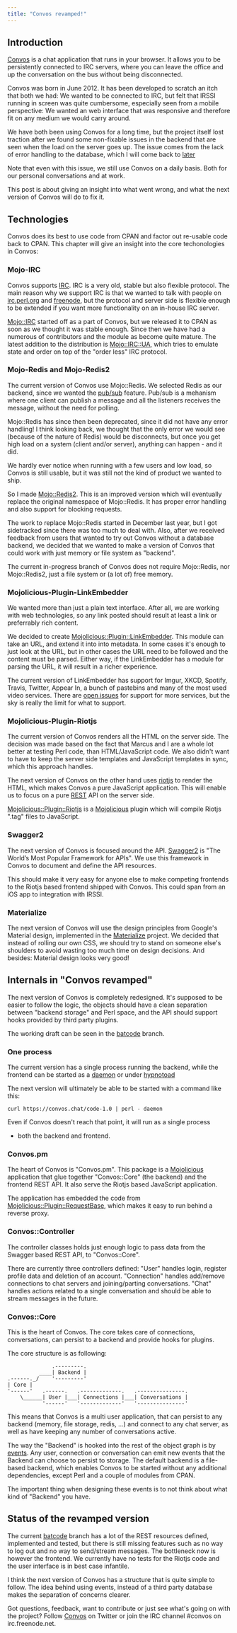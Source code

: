```yaml
---
title: "Convos revamped!"
---
```


## Introduction

[Convos](/) is a chat application that runs in your browser.
It allows you to be persistently connected to IRC servers, where you can leave
the office and up the conversation on the bus without being disconnected.

Convos was born in June 2012. It has been developed to scratch an itch that
both we had: We wanted to be connected to IRC, but felt that IRSSI running in
screen was quite cumbersome, especially seen from a mobile perspective: We
wanted an web interface that was responsive and therefore fit on any medium we
would carry around.

<!--more-->

We have both been using Convos for a long time, but the project itself lost
traction after we found some non-fixable issues in the backend that are seen
when the load on the server goes up. The issue comes from the lack of error
handling to the database, which I will come back to [later](#mojo-redis-and-mojo-redis2)

Note that even with this issue, we still use Convos on a daily basis. Both for
our personal conversations and at work.

This post is about giving an insight into what went wrong, and what the next
version of Convos will do to fix it.

## Technologies

Convos does its best to use code from CPAN and factor out re-usable code back
to CPAN. This chapter will give an insight into the core techonologies
in Convos:

### Mojo-IRC

Convos supports [IRC](https://en.wikipedia.org/wiki/Internet_Relay_Chat). IRC
is a very old, stable but also flexible protocol. The main reason why we
support IRC is that we wanted to talk with people on [irc.perl.org](http://www.irc.perl.org/)
and [freenode](http://freenode.net), but the protocol and server side is
flexible enough to be extended if you want more functionality on an in-house
IRC server.

[Mojo::IRC](https://metacpan.org/release/Mojo-IRC) started off as a part of
Convos, but we released it to CPAN as soon as we thought it was stable enough.
Since then we have had a numerous of contributors and the module as become
quite mature. The latest addition to the distribution is
[Mojo::IRC::UA](https://metacpan.org/pod/Mojo::IRC::UA), which tries to emulate
state and order on top of the "order less" IRC protocol.

### Mojo-Redis and Mojo-Redis2

The current version of Convos use Mojo::Redis. We selected Redis as our
backend, since we wanted the [pub/sub](http://redis.io/topics/pubsub)
feature. Pub/sub is a mehanism where one client can publish a message and all
the listeners receives the message, without the need for polling.

Mojo::Redis has since then been deprecated, since it did not have any error
handling! I think looking back, we thought that the only error we would see
(because of the nature of Redis) would be disconnects, but once you get high
load on a system (client and/or server), anything can happen - and it did.

We hardly ever notice when running with a few users and low load, so Convos is
still usable, but it was still not the kind of product we wanted to ship.

So I made [Mojo::Redis2](https://metacpan.org/release/Mojo-Redis2). This is
an improved version which will eventually replace the original namespace of
Mojo::Redis. It has proper error handling and also support for blocking
requests.

The work to replace Mojo::Redis started in December last year, but I got
sidetracked since there was too much to deal with. Also, after we received
feedback from users that wanted to try out Convos without a database backend,
we decided that we wanted to make a version of Convos that could work with
just memory or file system as "backend".

The current in-progress branch of Convos does not require Mojo::Redis, nor
Mojo::Redis2, just a file system or (a lot of) free memory.

### Mojolicious-Plugin-LinkEmbedder

We wanted more than just a plain text interface. After all, we are working
with web technologies, so any link posted should result at least a link or
preferrably rich content.

We decided to create [Mojolicious::Plugin::LinkEmbedder](https://metacpan.org/release/Mojolicious-Plugin-LinkEmbedder).
This module can take an URL, and extend it into into metadata. In some cases it's
enough to just look at the URL, but in other cases the URL need to be followed
and the content must be parsed. Either way, if the LinkEmbedder has a module
for parsing the URL, it will result in a richer experience.

The current version of LinkEmbedder has support for Imgur, XKCD, Spotify,
Travis, Twitter, Appear In, a bunch of pastebins and many of the most used
video services. There are [open issues](https://github.com/jhthorsen/mojolicious-plugin-linkembedder/issues)
for support for more services, but the sky is really the limit for what to
support.

### Mojolicious-Plugin-Riotjs

The current version of Convos renders all the HTML on the server side. The
decision was made based on the fact that Marcus and I are a whole lot better
at testing Perl code, than HTML/JavaScript code. We also didn't want to
have to keep the server side templates and JavaScript templates in sync, which
this approach handles.

The next version of Convos on the other hand uses [riotjs](http://riotjs.com)
to render the HTML, which makes Convos a pure JavaScript application. This
will enable us to focus on a pure [REST](#swagger2_and_json-validator)
API on the server side.

[Mojolicious::Plugin::Riotjs](https://metacpan.org/pod/Mojolicious::Plugin::Riotjs)
is a [Mojolicious](http://mojolicio.us/) plugin which will compile Riotjs
".tag" files to JavaScript.

### Swagger2

The next version of Convos is focused around the API.
[Swagger2](http://thorsen.pm/perl/programming/2015/07/05/mojolicious-swagger2.html)
is "The World’s Most Popular Framework for APIs". We use this framework in
Convos to document and define the API resources.

This should make it very easy for anyone else to make competing frontends to
the Riotjs based frontend shipped with Convos. This could span from an iOS app
to integration with IRSSI.

### Materialize

The next version of Convos will use the design principles from Google's
Material design, implemented in the [Materialize](http://materializecss.com/)
project. We decided that instead of rolling our own CSS, we should try to
stand on someone else's shoulders to avoid wasting too much time on design
decisions. And besides: Material design looks very good!

## Internals in "Convos revamped"

The next version of Convos is completely redesigned. It's supposed to be
easier to follow the logic, the objects should have a clean separation between
"backend storage" and Perl space, and the API should support hooks provided by
third party plugins.

The working draft can be seen in the [batcode](https://github.com/Nordaaker/convos/tree/batcode)
branch.

### One process

The current version has a single process running the backend, while the frontend
can be started as a
[daemon](https://metacpan.org/pod/Mojolicious::Command::daemon) or under
[hypnotoad](https://metacpan.org/pod/distribution/Mojolicious/script/hypnotoad)

The next version will ultimately be able to be started with a command like
this:

    curl https://convos.chat/code-1.0 | perl - daemon

Even if Convos doesn't reach that point, it will run as a single process
- both the backend and frontend.

### Convos.pm

The heart of Convos is "Convos.pm". This package is a
[Mojolicious](https://metacpan.org/pod/Mojolicious) application that glue
together "Convos::Core" (the backend) and the frontend REST API. It also serve
the Riotjs based JavaScript application.

The application has embedded the code from [Mojolicious::Plugin::RequestBase](https://metacpan.org/pod/Mojolicious::Plugin::RequestBase),
which makes it easy to run behind a reverse proxy.

### Convos::Controller

The controller classes holds just enough logic to pass data from the Swagger
based REST API, to "Convos::Core".

There are currently three controllers defined: "User" handles login, register
profile data and deletion of an account. "Connection" handles add/remove
connections to chat servers and joining/parting conversations. "Chat" handles
actions related to a single conversation and should be able to stream messages
in the future.

### Convos::Core

This is the heart of Convos. The core takes care of connections,
conversations, can persist to a backend and provide hooks for plugins.

The core structure is as following:


                  .---------.
              ____| Backend |
    .------._/    '---------'
    | Core |
    '------'   .------.   .-------------.   .---------------.
        \______| User |___| Connections |___| Conversations |
               '------'   '-------------'   '---------------'

This means that Convos is a multi user application, that can persist
to any backend (memory, file storage, redis, ...) and connect to any chat
server, as well as have keeping any number of conversations active.

The way the "Backend" is hooked into the rest of the object graph is by
[events](https://metacpan.org/pod/Mojo::EventEmitter). Any user, connection or
conversation can emit new events that the Backend can choose to persist to
storage. The default backend is a file-based backend, which enables Convos to
be started without any additional dependencies, except Perl and a couple of
modules from CPAN.

The important thing when designing these events is to not think about what
kind of "Backend" you have.

## Status of the revamped version

The current [batcode](https://github.com/Nordaaker/convos/tree/batcode) branch
has a lot of the REST resources defined, implemented and tested, but there is
still missing features such as no way to log out and no way to send/stream
messages. The bottleneck now is however the frontend. We currently have no
tests for the Riotjs code and the user interface is in best case infantile.

I think the next version of Convos has a structure that is quite simple to
follow. The idea behind using events, instead of a third party database makes
the separation of concerns clearer.

Got questions, feedback, want to contribute or just see what's going on with
the project? Follow [Convos](http://twitter.com/convosby) on Twitter or
join the IRC channel #convos on irc.freenode.net.
